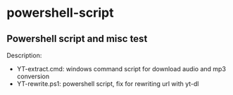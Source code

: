 # powershell-script
## Powershell script and misc test
Description:
* YT-extract.cmd: windows command script for download audio and mp3 conversion
* YT-rewrite.ps1: powershell script, fix for rewriting url with yt-dl